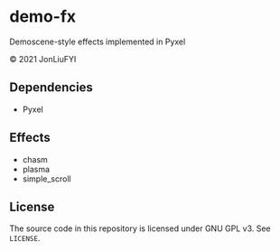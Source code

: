 # demo-fx
Demoscene-style effects implemented in Pyxel

© 2021 JonLiuFYI

## Dependencies
* Pyxel

## Effects
* chasm
* plasma
* simple_scroll

## License
The source code in this repository is licensed under GNU GPL v3. See `LICENSE`.
